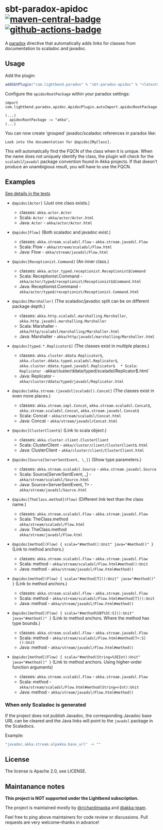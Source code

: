 # sbt-paradox-apidoc [![maven-central-badge][]][maven-central] [![github-actions-badge][]][github-actions]

[maven-central]:         https://maven-badges.herokuapp.com/maven-central/com.lightbend.paradox/sbt-paradox-apidoc
[maven-central-badge]:   https://maven-badges.herokuapp.com/maven-central/com.lightbend.paradox/sbt-paradox-apidoc/badge.svg
[github-actions]:        https://github.com/lightbend/sbt-paradox-apidoc/actions/workflows/ci.yml?query=branch%3Amaster
[github-actions-badge]:  https://github.com/lightbend/sbt-paradox-apidoc/actions/workflows/ci.yml/badge.svg?branch=master

A [paradox](https://github.com/lightbend/paradox/) directive that automatically adds links for classes from documentation to scaladoc and javadoc.

## Usage

Add the plugin:

```scala
addSbtPlugin("com.lightbend.paradox" % "sbt-paradox-apidoc" % "<latest>")
```

Configure the `apidocRootPackage` within your paradox settings:

```
import com.lightbend.paradox.apidoc.ApidocPlugin.autoImport.apidocRootPackage

(...)
  apidocRootPackage := "akka",
(...)
```


You can now create 'grouped' javadoc/scaladoc references in paradox like:

```
Look into the documentation for @apidoc[MyClass].
```

This will automatically find the FQCN of the class when it is unique. When the
name does not uniquely identify the class, the plugin will check for the
`scaladsl`/`javadsl` package convention found in Akka projects. If that doesn't
produce an unambigious result, you will have to use the FQCN.

## Examples

[See details in the tests](/src/test/scala/com/lightbend/paradox/apidoc/ApidocDirectiveSpec.scala)

* `@apidoc[Actor]` (Just one class exists.)
    * classes: `akka.actor.Actor`
    * Scala:  `Actor` - `akka/actor/Actor.html`
    * Java:  `Actor` - `akka/actor/Actor.html`

* `@apidoc[Flow]` (Both scaladoc and javadoc exist.)
    * classes: `akka.stream.scaladsl.Flow` - `akka.stream.javadsl.Flow`
    * Scala: Flow - `akka/stream/scaladsl/Flow.html`
    * Java: Flow -  `akka/stream/javadsl/Flow.html`

* `@apidoc[Receptionist.Command]` (An inner class.)
    * classes: `akka.actor.typed.receptionist.Receptionist$Command`
    * Scala: Receptionist.Command - `akka/actor/typed/receptionist/Receptionist$$Command.html`
    * Java: Receptionist.Command - `akka/actor/typed/receptionist/Receptionist.Command.html`

* `@apidoc[Marshaller]` (The scaladoc/javadoc split can be on different package depth.)
    * classes: `akka.http.scaladsl.marshalling.Marshaller`, `akka.http.javadsl.marshalling.Marshaller`
    * Scala: Marshaller - `akka/http/scaladsl/marshalling/Marshaller.html`
    * Java: Marshaller - `akka/http/javadsl/marshalling/Marshaller.html`

* `@apidoc[typed.*.Replicator$]` (The classes exist in multiple places.)
    * classes: `akka.cluster.ddata.Replicator$`, `akka.cluster.ddata.typed.scaladsl.Replicator$`, `akka.cluster.ddata.typed.javadsl.Replicator$`
`   * Scala: Replicator - `akka/cluster/ddata/typed/scaladsl/Replicator$.html`
    * Java: Replicator - `akka/cluster/ddata/typed/javadsl/Replicator.html`

* `@apidoc[akka.stream.(javadsl|scaladsl).Concat]` (The classes exist in even more places.)
    * classes: `akka.stream.impl.Concat`, `akka.stream.scaladsl.Concat$`, `akka.stream.scaladsl.Concat`, `akka.stream.javadsl.Concat$`
    * Scala: Concat - `akka/stream/scaladsl/Concat.html`
    * Java: Concat - `akka/stream/javadsl/Concat.html`

* `@apidoc[ClusterClient$]` (Link to scala object.)
    * classes: `akka.cluster.client.ClusterClient`
    * Scala: ClusterClient - `akka/cluster/client/ClusterClient$.html`
    * Java: ClusterClient - `akka/cluster/client/ClusterClient.html`

* `@apidoc[Source[ServerSentEvent, \_]]` (Show type parameters.)
    * classes: `akka.stream.scaladsl.Source` - `akka.stream.javadsl.Source`
    * Scala: Source\[ServerSentEvent, _\] - `akka/stream/scaladsl/Source.html`
    * Java: Source\<ServerSentEvent, ?\> - `akka/stream/javadsl/Source.html`

* `@apidoc[TheClass.method](Flow)` (Different link text than the class name.)
    * classes: `akka.stream.scaladsl.Flow` - `akka.stream.javadsl.Flow`
    * Scala: TheClass.method<br>`akka/stream/scaladsl/Flow.html`
    * Java: TheClass.method<br>`akka/stream/javadsl/Flow.html`

* `@apidoc[method](Flow) { scala="#method():Unit" java="#method()" }` (Link to method anchors.)
    * classes: `akka.stream.scaladsl.Flow` - `akka.stream.javadsl.Flow`
    * Scala: method - `akka/stream/scaladsl/Flow.html#method():Unit`
    * Java: method - `akka/stream/javadsl/Flow.html#method()`

* `@apidoc[method](Flow) { scala="#method[T]():Unit" java="#method()" }` (Link to method anchors.)
    * classes: `akka.stream.scaladsl.Flow` - `akka.stream.javadsl.Flow`
    * Scala: method - `akka/stream/scaladsl/Flow.html#method[T]():Unit`
    * Java: method - `akka/stream/javadsl/Flow.html#method()`

* `@apidoc[method](Flow) { scala="#method%5BT%3C:S]():Unit" java="#method()" }` (Link to method anchors. Where the method has type bounds.)
    * classes: `akka.stream.scaladsl.Flow` - `akka.stream.javadsl.Flow`
    * Scala: method - `akka/stream/scaladsl/Flow.html#method[T<:S]():Unit`
    * Java: method - `akka/stream/javadsl/Flow.html#method()`

* `@apidoc[method](Flow) { scala="#method(String=%3EInt):Unit" java="#method()" }` (Link to method anchors. Using higher-order function arguments)
    * classes: `akka.stream.scaladsl.Flow` - `akka.stream.javadsl.Flow`
    * Scala: method - `akka/stream/scaladsl/Flow.html#method(String=>Int):Unit`
    * Java: method - `akka/stream/javadsl/Flow.html#method()`


### When only Scaladoc is generated

If the project does not publish Javadoc, the corresponding Javadoc base URL can be cleared and the Java links will point to the `javadsl` package in the Scaladocs.

Example:
```scala
"javadoc.akka.stream.alpakka.base_url" -> ""
```

## License

The license is Apache 2.0, see LICENSE.

## Maintanance notes

**This project is NOT supported under the Lightbend subscription.**

The project is maintained mostly by [@richardimaoka](https://github.com/richardimaoka) and [@akka-team](https://github.com/orgs/lightbend/teams/akka-team/members).

Feel free to ping above maintainers for code review or discussions. Pull requests are very welcome–thanks in advance!
